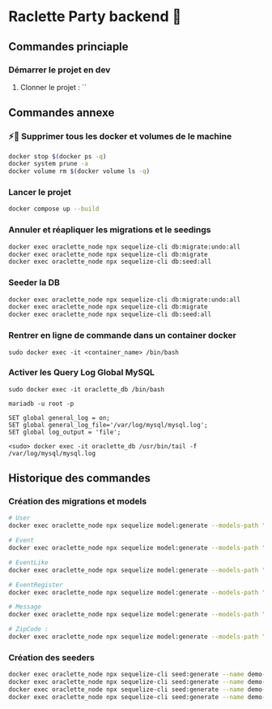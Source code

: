# Raclette Party backend 🧀

## Commandes princiaple

### Démarrer le projet en dev

1. Clonner le projet : ``

## Commandes annexe

### ⚡🥴 Supprimer tous les docker et volumes de le machine

```bash
docker stop $(docker ps -q)
docker system prune -a
docker volume rm $(docker volume ls -q)
```

### Lancer le projet

```bash
docker compose up --build
```

### Annuler et réapliquer les migrations et le seedings

```bash
docker exec oraclette_node npx sequelize-cli db:migrate:undo:all
docker exec oraclette_node npx sequelize-cli db:migrate
docker exec oraclette_node npx sequelize-cli db:seed:all
```

### Seeder la DB

```bash
docker exec oraclette_node npx sequelize-cli db:migrate:undo:all
docker exec oraclette_node npx sequelize-cli db:migrate
docker exec oraclette_node npx sequelize-cli db:seed:all
```

### Rentrer en ligne de commande dans un container docker

`sudo docker exec -it <container_name> /bin/bash`

### Activer les Query Log Global MySQL

```
sudo docker exec -it oraclette_db /bin/bash

mariadb -u root -p

SET global general_log = on;
SET global general_log_file='/var/log/mysql/mysql.log';
SET global log_output = 'file';

<sudo> docker exec -it oraclette_db /usr/bin/tail -f /var/log/mysql/mysql.log
```

## Historique des commandes

### Création des migrations et models

```bash
# User
docker exec oraclette_node npx sequelize model:generate --models-path "./app/models" --name --name User --attributes firstname:string,lastname:string,birthdate:date,email:string,password:string,password_reset_token:string,provider:text,provider_id:text,gender:boolean

# Event
docker exec oraclette_node npx sequelize model:generate --models-path "./app/models" --name --name Event --attributes description:text,adress:text,zip_code:text,city:text,available_slot:integer,image_name:text,created_by:integer

# EventLike
docker exec oraclette_node npx sequelize model:generate --models-path "./app/models" --name --name EventLike --attributes event_id:integer,liked_by:integer

# EventRegister
docker exec oraclette_node npx sequelize model:generate --models-path "./app/models" --name --name EventRegister --attributes status:integer,event_id:integer,register_by:integer

# Message
docker exec oraclette_node npx sequelize model:generate --models-path "./app/models" --name --name Message --attributes message:text,disabled:boolean,event_id:integer,writed_by:integer

# ZipCode :
docker exec oraclette_node npx sequelize model:generate --models-path "./app/models" --name ZipCode --attributes zip_code:string,name:string,lat:float,lon:float
```

### Création des seeders

```bash
docker exec oraclette_node npx sequelize-cli seed:generate --name demo-user
docker exec oraclette_node npx sequelize-cli seed:generate --name demo-events
docker exec oraclette_node npx sequelize-cli seed:generate --name demo-eventRegister
docker exec oraclette_node npx sequelize-cli seed:generate --name demo-zipCode
```

